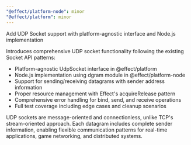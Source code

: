 ```yaml
---
"@effect/platform-node": minor
"@effect/platform": minor
---
```


Add UDP Socket support with platform-agnostic interface and Node.js implementation

Introduces comprehensive UDP socket functionality following the existing Socket API patterns:

- Platform-agnostic UdpSocket interface in @effect/platform
- Node.js implementation using dgram module in @effect/platform-node
- Support for sending/receiving datagrams with sender address information
- Proper resource management with Effect's acquireRelease pattern
- Comprehensive error handling for bind, send, and receive operations
- Full test coverage including edge cases and cleanup scenarios

UDP sockets are message-oriented and connectionless, unlike TCP's stream-oriented approach. Each datagram includes complete
sender information, enabling flexible communication patterns for real-time applications, game networking, and distributed
systems.
